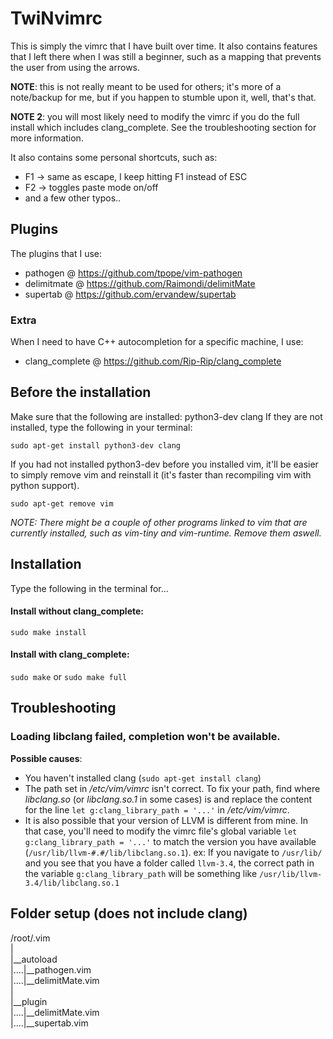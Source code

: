 # TwiNvimrc

This is simply the vimrc that I have built over time. It also contains features that I left there when I was still a beginner, such as a mapping that prevents the user from using the arrows.

__NOTE__: this is not really meant to be used for others; it's more of a note/backup for me, but if you happen to stumble upon it, well, that's that.

__NOTE 2__: you will most likely need to modify the vimrc if you do the full install which includes clang_complete. See the troubleshooting section for more information.

It also contains some personal shortcuts, such as:
 - F1 -> same as escape, I keep hitting F1 instead of ESC
 - F2 -> toggles paste mode on/off
 - and a few other typos..

## Plugins

The plugins that I use:
 - pathogen @ https://github.com/tpope/vim-pathogen
 - delimitmate @ https://github.com/Raimondi/delimitMate
 - supertab @ https://github.com/ervandew/supertab

### Extra

When I need to have C++ autocompletion for a specific machine, I use:
 - clang_complete @ https://github.com/Rip-Rip/clang_complete


## Before the installation
Make sure that the following are installed: python3-dev clang
If they are not installed, type the following in your terminal:

```sudo apt-get install python3-dev clang```

If you had not installed python3-dev before you installed vim, it'll be easier to simply remove vim and reinstall it (it's faster than recompiling vim with python support).

```sudo apt-get remove vim```

*NOTE: There might be a couple of other programs linked to vim that are currently installed, such as vim-tiny and vim-runtime. Remove them aswell.*

## Installation
Type the following in the terminal for...

#### Install without clang_complete:
`sudo make install`

#### Install with clang_complete:
`sudo make` 
or 
`sudo make full`


## Troubleshooting
### Loading libclang failed, completion won't be available.
**Possible causes**: 
- You haven't installed clang (`sudo apt-get install clang`) 
- The path set in */etc/vim/vimrc* isn't correct. To fix your path, find where *libclang.so* (or *libclang.so.1* in some cases) is and replace the content for the line `let g:clang_library_path = '...'` in */etc/vim/vimrc*. 
- It is also possible that your version of LLVM is different from mine. In that case, you'll need to modify the vimrc file's global variable `let g:clang_library_path = '...'` to match the version you have available (`/usr/lib/llvm-#.#/lib/libclang.so.1`). ex: If you navigate to `/usr/lib/` and you see that you have a folder called `llvm-3.4`, the correct path in the variable `g:clang_library_path` will be something like `/usr/lib/llvm-3.4/lib/libclang.so.1`


## Folder setup (does not include clang)

/root/.vim <br />
| <br />
|__autoload <br />
|....|__pathogen.vim <br />
|....|__delimitMate.vim <br />
| <br />
|__plugin <br />
|....|__delimitMate.vim <br />
|....|__supertab.vim <br />
